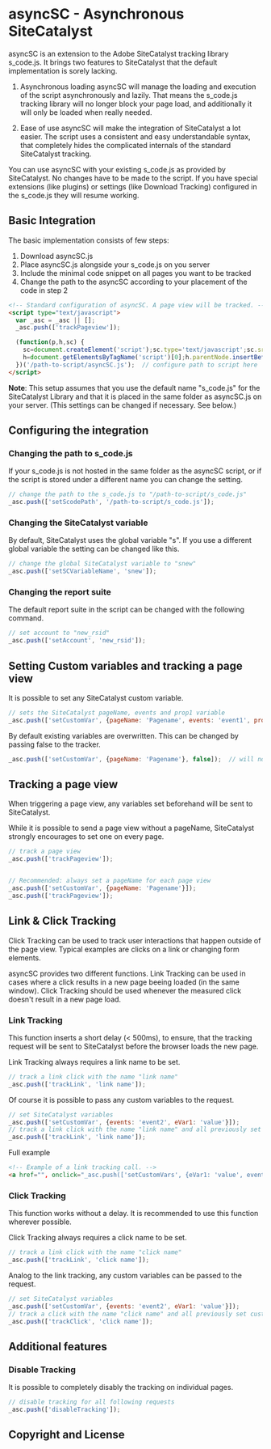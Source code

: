 # asyncSC - Asynchronous SiteCatalyst

asyncSC is an extension to the Adobe SiteCatalyst tracking library s_code.js. It brings two features to SiteCatalyst that the default implementation is sorely lacking.

1. Asynchronous loading
asyncSC will manage the loading and execution of the script asynchronously and lazily. That means the s_code.js tracking library will no longer block your page load, and additionally it will only be loaded when really needed.

2. Ease of use
asyncSC will make the integration of SiteCatalyst a lot easier. The script uses a consistent and easy understandable syntax, that completely hides the complicated internals of the standard SiteCatalyst tracking.


You can use asyncSC with your existing s_code.js as provided by SiteCatalyst. No changes have to be made to the script.
If you have special extensions (like plugins) or settings (like Download Tracking) configured in the s_code.js they will resume working.


## Basic Integration

The basic implementation consists of few steps:

1. Download asyncSC.js
2. Place asyncSC.js alongside your s_code.js on you server
3. Include the minimal code snippet on all pages you want to be tracked
4. Change the path to the asyncSC according to your placement of the code in step 2

```html
<!-- Standard configuration of asyncSC. A page view will be tracked. -->
<script type="text/javascript">
  var _asc = _asc || [];
  _asc.push(['trackPageview']);

  (function(p,h,sc) {
    sc=document.createElement('script');sc.type='text/javascript';sc.src=p;sc.async=1;sc.id='_ascid';
    h=document.getElementsByTagName('script')[0];h.parentNode.insertBefore(sc, h);
  })('/path-to-script/asyncSC.js');  // configure path to script here
</script>
```

**Note**: This setup assumes that you use the default name "s_code.js" for the SiteCatalyst Library and that it is placed in the same folder as asyncSC.js on your server. (This settings can be changed if necessary. See below.)


## Configuring the integration


### Changing the path to s_code.js

If your s_code.js is not hosted in the same folder as the asyncSC script, or if the script is stored under a different name you can change the setting.

```javascript
// change the path to the s_code.js to "/path-to-script/s_code.js"
_asc.push(['setScodePath', '/path-to-script/s_code.js']);
```

### Changing the SiteCatalyst variable

By default, SiteCatalyst uses the global variable "s". If you use a different global variable the setting can be changed like this.

```javascript
// change the global SiteCatalyst variable to "snew"
_asc.push(['setSCVariableName', 'snew']);
```

### Changing the report suite

The default report suite in the script can be changed with the following command.

```javascript
// set account to "new_rsid"
_asc.push(['setAccount', 'new_rsid']);
```

## Setting Custom variables and tracking a page view

It is possible to set any SiteCatalyst custom variable. 

```javascript
// sets the SiteCatalyst pageName, events and prop1 variable
_asc.push(['setCustomVar', {pageName: 'Pagename', events: 'event1', prop1: 'value'}]);
```

By default existing variables are overwritten. This can be changed by passing false to the tracker.

```javascript
_asc.push(['setCustomVar', {pageName: 'Pagename'}, false]);  // will not overwrite pageName if it already exists
```

## Tracking a page view

When triggering a page view, any variables set beforehand will be sent to SiteCatalyst. 

While it is possible to send a page view without a pageName, SiteCatalyst strongly encourages to set one on every page.

```javascript
// track a page view
_asc.push(['trackPageview']);


// Recommended: always set a pageName for each page view
_asc.push(['setCustomVar', {pageName: 'Pagename'}]);
_asc.push(['trackPageview']);
```

## Link & Click Tracking

Click Tracking can be used to track user interactions that happen outside of the page view. Typical examples are clicks on a link or changing form elements.

asyncSC provides two different functions. Link Tracking can be used in cases where a click results in a new page beeing loaded (in the same window). Click Tracking should be used whenever the measured click doesn't result in a new page load.



### Link Tracking
This function inserts a short delay (< 500ms), to ensure, that the tracking request will be sent to SiteCatalyst before the browser loads the new page. 

Link Tracking always requires a link name to be set.

```javascript
// track a link click with the name "link name"
_asc.push(['trackLink', 'link name']);
```
Of course it is possible to pass any custom variables to the request.

```javascript
// set SiteCatalyst variables
_asc.push(['setCustomVar', {events: 'event2', eVar1: 'value'}]);
// track a link click with the name "link name" and all previously set custom variables
_asc.push(['trackLink', 'link name']);
```

Full example

```html
<!-- Example of a link tracking call. -->
<a href="", onclick="_asc.push(['setCustomVars', {eVar1: 'value', events: 'event2'}], ['trackLink', 'Linkname']);">Link with Tracking</a>
```


### Click Tracking
This function works without a delay. It is recommended to use this function wherever possible.

Click Tracking always requires a click name to be set.

```javascript
// track a link click with the name "click name"
_asc.push(['trackLink', 'click name']);
```

Analog to the link tracking, any custom variables can be passed to the request.

```javascript
// set SiteCatalyst variables
_asc.push(['setCustomVar', {events: 'event2', eVar1: 'value'}]);
// track a click with the name "click name" and all previously set custom variables
_asc.push(['trackClick', 'click name']);
```

## Additional features

### Disable Tracking

It is possible to completely disably the tracking on individual pages. 

```javascript
// disable tracking for all following requests
_asc.push(['disableTracking']);
```

## Copyright and License





